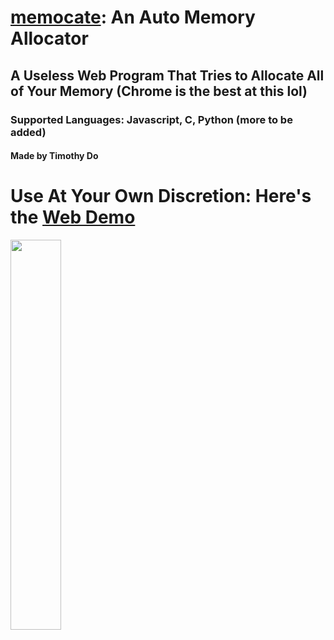 # [memocate](https://github.com/dotimothy/memocate): An Auto Memory Allocator
## A Useless Web Program That Tries to Allocate All of Your Memory (Chrome is the best at this lol)
### Supported Languages: Javascript, C, Python (more to be added)
#### Made by Timothy Do
# Use At Your Own Discretion: Here's the [Web Demo](https://dotimothy.github.io/memocate)
<img width="40%" src="https://dotimothy.github.io/memocate/eat.gif">


